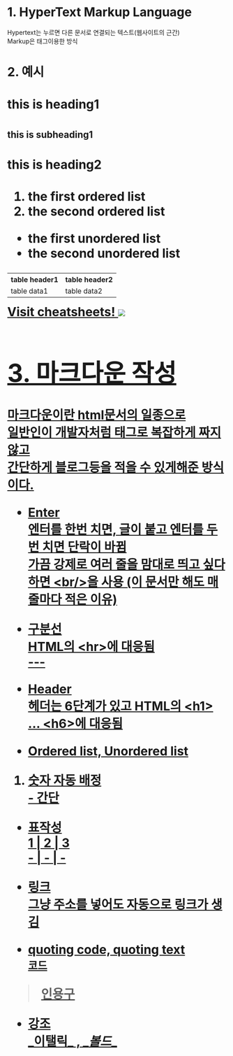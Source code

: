 # 1. HyperText Markup Language
Hypertext는 누르면 다른 문서로 연결되는 텍스트(웹사이트의 근간)<br>
Markup은 태그이용한 방식

# 2. 예시
<html>
  <h1>this is heading1<h1>
    <h2>this is subheading1<h2>
  <h1>this is heading2<h1>
  <ol>
    <li>the first ordered list</li>
    <li>the second ordered list</li>
  </ol>
  <ul>
    <li>the first unordered list</li>
    <li>the second unordered list</li>
  </ul>
  <table>
    <tr>
      <th>table header1</th>
      <th>table header2</th>
    </tr>
    <tr>
      <td>table data1</td>
      <td>table data2</td>
    </table>
    <a href="https://github.com/Lutris98/Cheatsheets">Visit cheatsheets!
    <img src="https://github.com/Lutris98/PersonalProject_TradingBot/Quote.png">

# 3. 마크다운 작성
마크다운이란 html문서의 일종으로<br> 
일반인이 개발자처럼 태그로 복잡하게 짜지 않고 <br>
간단하게 블로그등을 적을 수 있게해준 방식이다.
- Enter<br/>
엔터를 한번 치면, 글이 붙고 엔터를 두번 치면 단락이 바뀜<br/>
가끔 강제로 여러 줄을 맘대로 띄고 싶다 하면 \<br/>을 사용 (이 문서만 해도 매 줄마다 적은 이유) <br/>

- 구분선<br/>
HTML의 \<hr>에 대응됨 <br/>
\---

- Header<br/>
헤더는 6단계가 있고 HTML의 \<h1> ... \<h6>에 대응됨<br/>

- Ordered list, Unordered list<br/>
1. 숫자 자동 배정<br/>
\- 간단<br/>

- 표작성<br/>
1 | 2 | 3<br/>
\- | - | -<br/>

- 링크<br/>
그냥 주소를 넣어도 자동으로 링크가 생김<br/>

- quoting code, quoting text <br/>
`코드`<br/>
> 인용구<br/>

- 강조<br/>
\_이탤릭_ , \__볼드__ <br/>
